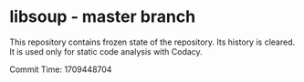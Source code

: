 # libsoup - master branch

This repository contains frozen state of the repository.
Its history is cleared. It is used only for static code
analysis with Codacy.

Commit Time: 1709448704